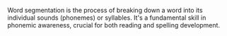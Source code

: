 Word segmentation is the process of breaking down a word into its individual sounds (phonemes) or syllables.
It's a fundamental skill in phonemic awareness, crucial for both reading and spelling development. 
